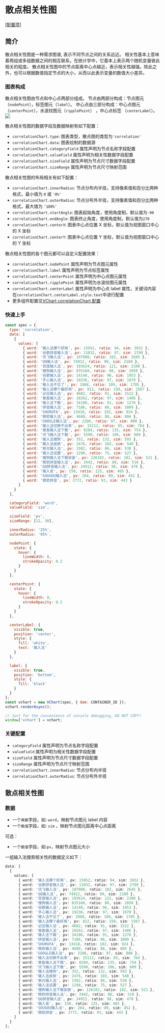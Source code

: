 # 散点相关性图

[\[配置项\]](../../../option/correlationChart)

## 简介

散点相关性图是一种需求图谱, 表示不同节点之间的关系远近。
相关性基本上意味着两组或多组数据之间的相互联系，在统计学中，它基本上表示两个随机变量彼此相关的程度。
散点相关性图中的节点距离中心点越近，表示相关性越强。除此之外，也可以根据数值指定节点的大小，从而以此表示变量的数值大小差异。

### 图表构成

散点相关性图由节点和中心点两部分组成。
节点由两部分构成：节点图元（`nodePoint`），标签图元（`label`）。
中心点由三部分构成：中心点图元（`centerPoint`），水波纹图元（`ripplePoint`） ，中心点标签 （`centerLabel`）。
![](/vchart/preview/correlation_tutorial_1.5.1.png)

散点相关性图的数据字段及数据映射有如下配置：

- `correlationChart.type`: 图表类型，散点图的类型为`'correlation'`
- `correlationChart.data`: 图表绘制的数据源
- `correlationChart.categoryField` 属性声明为节点名称字段配置
- `correlationChart.valueField` 属性声明为相关性数据字段配置
- `correlationChart.sizeField` 属性声明为节点尺寸数据字段配置
- `correlationChart.sizeRange` 属性声明为节点尺寸映射范围

散点相关性图的布局相关有如下配置：

- `correlationChart.innerRadius`: 节点分布内半径，支持像素值和百分比两种格式，最小值为 `0` 或 `'0%'`
- `correlationChart.outerRadius`: 节点分布外半径，支持像素值和百分比两种格式，最大值为 `'100%'`
- `correlationChart.startAngle`: 图表起始角度，使用角度制，默认值为`-90`
- `correlationChart.endAngle`: 图表终止角度，使用角度制，默认值为`270`
- `correlationChart.centerX`: 图表中心点位置 X 坐标，默认值为视图窗口中心的 X 坐标
- `correlationChart.centerY`: 图表中心点位置 Y 坐标，默认值为视图窗口中心的 Y 坐标

散点相关性图的各个图元都可以自定义配置效果：

- `correlationChart.nodePoint` 属性声明为节点图元属性
- `correlationChart.label` 属性声明为节点标签属性
- `correlationChart.centerPoint` 属性声明为中心点图元属性
- `correlationChart.ripplePoint` 属性声明为水波纹图元属性
- `correlationChart.centerLabel` 属性声明为中心点 label 属性，关键词内容在`correlationChart.centerLabel.style.text`中进行配置
- 更多组件配置见[VChart correlationChart 配置](../../../option/correlationChart)

### 快速上手

```javascript livedemo
const spec = {
  type: 'correlation',
  data: [
    {
      values: [
        { word: '输入法哪个好用', pv: 15952, ratio: 94, sim: 3932 },
        { word: '谷歌拼音输入法', pv: 11032, ratio: 97, sim: 2799 },
        { word: '讯飞输入法', pv: 107908, ratio: 102, sim: 2645 },
        { word: 'QQ输入法', pv: 74912, ratio: 99, sim: 2189 },
        { word: '百度输入法', pv: 193624, ratio: 121, sim: 2100 },
        { word: '搜狗输入法', pv: 835168, ratio: 88, sim: 2050 },
        { word: '谷歌输入法', pv: 14140, ratio: 96, sim: 1953 },
        { word: '手心输入法', pv: 19236, ratio: 97, sim: 1870 },
        { word: '输入法不见了', pv: 1968, ratio: 109, sim: 1705 },
        { word: '输入法哪个最好用', pv: 812, ratio: 150, sim: 1567 },
        { word: '必应输入法', pv: 4602, ratio: 91, sim: 1522 },
        { word: '章鱼输入法', pv: 18262, ratio: 97, sim: 1486 },
        { word: '输入法下载', pv: 34186, ratio: 91, sim: 1278 },
        { word: '拼音输入法', pv: 7186, ratio: 86, sim: 1009 },
        { word: 'SHURUFA', pv: 13418, ratio: 102, sim: 924 },
        { word: '微软输入法', pv: 4680, ratio: 88, sim: 804 },
        { word: 'GOOGLE输入法', pv: 2206, ratio: 97, sim: 800 },
        { word: '输入法切换不出来', pv: 15112, ratio: 85, sim: 764 },
        { word: '章鱼输入法下载', pv: 8204, ratio: 135, sim: 754 },
        { word: '讯飞输入法下载', pv: 5590, ratio: 106, sim: 609 },
        { word: '输入法搜狗', pv: 352, ratio: 132, sim: 593 },
        { word: '输入法皮肤', pv: 2476, ratio: 103, sim: 540 },
        { word: '紫光输入法', pv: 1582, ratio: 86, sim: 538 },
        { word: '输入法设置', pv: 1298, ratio: 75, sim: 527 },
        { word: '搜狗输入法下载安装', pv: 126182, ratio: 102, sim: 521 },
        { word: '微软拼音输入法', pv: 3442, ratio: 88, sim: 510 },
        { word: 'QQ拼音输入法', pv: 24912, ratio: 98, sim: 478 },
        { word: '输入发', pv: 150, ratio: 125, sim: 465 },
        { word: 'SOUGOU输入法', pv: 264, ratio: 89, sim: 452 },
        { word: '微软拼音', pv: 2772, ratio: 93, sim: 443 }
      ]
    }
  ],

  categoryField: 'word',
  valueField: 'sim',

  sizeField: 'pv',
  sizeRange: [12, 30],

  innerRadius: '25%',
  outerRadius: '95%',

  nodePoint: {
    state: {
      hover: {
        lineWidth: 8,
        strokeOpacity: 0.2
      }
    }
  },

  centerPoint: {
    state: {
      hover: {
        lineWidth: 8,
        strokeOpacity: 0.2
      }
    }
  },

  centerLabel: {
    visible: true,
    position: 'center',
    style: {
      fill: 'white',
      text: '输入法'
    }
  },

  label: {
    visible: true,
    position: 'bottom',
    style: {
      fill: 'black'
    }
  }
};
const vchart = new VChart(spec, { dom: CONTAINER_ID });
vchart.renderAsync();

// Just for the convenience of console debugging, DO NOT COPY!
window['vchart'] = vchart;
```

### 关键配置

- `categoryField` 属性声明为节点名称字段配置
- `valueField` 属性声明为相关性数据字段配置
- `sizeField` 属性声明为节点尺寸数据字段配置
- `sizeRange` 属性声明为节点尺寸映射范围
- `correlationChart.innerRadius`: 节点分布内半径
- `correlationChart.outerRadius`: 节点分布外半径

## 散点相关性图

### 数据

- 一个`离散`字段，如: `word`，映射节点图元 label 内容
- 一个`数值`字段，如: `sim` ，映射节点图元距离中心点距离

可选：

- 一个`数值`字段，如:`pv`，映射节点图元大小

一组输入法搜索相关性的数据定义如下：

```ts
data: [
  {
    values: [
      { word: '输入法哪个好用', pv: 15952, ratio: 94, sim: 3932 },
      { word: '谷歌拼音输入法', pv: 11032, ratio: 97, sim: 2799 },
      { word: '讯飞输入法', pv: 107908, ratio: 102, sim: 2645 },
      { word: 'QQ输入法', pv: 74912, ratio: 99, sim: 2189 },
      { word: '百度输入法', pv: 193624, ratio: 121, sim: 2100 },
      { word: '搜狗输入法', pv: 835168, ratio: 88, sim: 2050 },
      { word: '谷歌输入法', pv: 14140, ratio: 96, sim: 1953 },
      { word: '手心输入法', pv: 19236, ratio: 97, sim: 1870 },
      { word: '输入法不见了', pv: 1968, ratio: 109, sim: 1705 },
      { word: '输入法哪个最好用', pv: 812, ratio: 150, sim: 1567 },
      { word: '必应输入法', pv: 4602, ratio: 91, sim: 1522 },
      { word: '章鱼输入法', pv: 18262, ratio: 97, sim: 1486 },
      { word: '输入法下载', pv: 34186, ratio: 91, sim: 1278 },
      { word: '拼音输入法', pv: 7186, ratio: 86, sim: 1009 },
      { word: 'SHURUFA', pv: 13418, ratio: 102, sim: 924 },
      { word: '微软输入法', pv: 4680, ratio: 88, sim: 804 },
      { word: 'GOOGLE输入法', pv: 2206, ratio: 97, sim: 800 },
      { word: '输入法切换不出来', pv: 15112, ratio: 85, sim: 764 },
      { word: '章鱼输入法下载', pv: 8204, ratio: 135, sim: 754 },
      { word: '讯飞输入法下载', pv: 5590, ratio: 106, sim: 609 },
      { word: '输入法搜狗', pv: 352, ratio: 132, sim: 593 },
      { word: '输入法皮肤', pv: 2476, ratio: 103, sim: 540 },
      { word: '紫光输入法', pv: 1582, ratio: 86, sim: 538 },
      { word: '输入法设置', pv: 1298, ratio: 75, sim: 527 },
      { word: '搜狗输入法下载安装', pv: 126182, ratio: 102, sim: 521 },
      { word: '微软拼音输入法', pv: 3442, ratio: 88, sim: 510 },
      { word: 'QQ拼音输入法', pv: 24912, ratio: 98, sim: 478 },
      { word: '输入发', pv: 150, ratio: 125, sim: 465 },
      { word: 'SOUGOU输入法', pv: 264, ratio: 89, sim: 452 },
      { word: '微软拼音', pv: 2772, ratio: 93, sim: 443 }
    ]
  }
];
```
